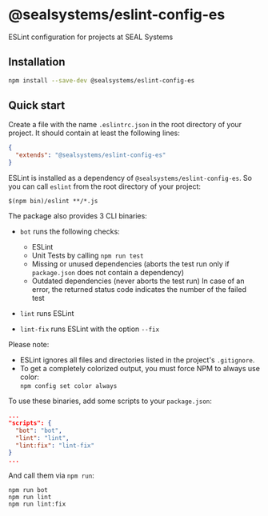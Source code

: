 # @sealsystems/eslint-config-es

ESLint configuration for projects at SEAL Systems

## Installation

```bash
npm install --save-dev @sealsystems/eslint-config-es
```

## Quick start

Create a file with the name `.eslintrc.json` in the root directory of your project. It should contain at least the following lines:

```json
{
  "extends": "@sealsystems/eslint-config-es"
}
```

ESLint is installed as a dependency of `@sealsystems/eslint-config-es`. So you can call `eslint` from the root directory of your project:

```shell
$(npm bin)/eslint **/*.js
```

The package also provides 3 CLI binaries:

- `bot` runs the following checks:
  - ESLint
  - Unit Tests by calling `npm run test`
  - Missing or unused dependencies (aborts the test run only if `package.json` does not contain a dependency)
  - Outdated dependencies (never aborts the test run)
  In case of an error, the returned status code indicates the number of the failed test

- `lint` runs ESLint

- `lint-fix` runs ESLint with the option `--fix`

Please note:
- ESLint ignores all files and directories listed in the project's `.gitignore`.
- To get a completely colorized output, you must force NPM to always use color:  
  `npm config set color always`

To use these binaries, add some scripts to your `package.json`:

```json
...
"scripts": {
  "bot": "bot",
  "lint": "lint",
  "lint:fix": "lint-fix"
}
...
```

And call them via `npm run`:

```shell
npm run bot
npm run lint
npm run lint:fix
```

